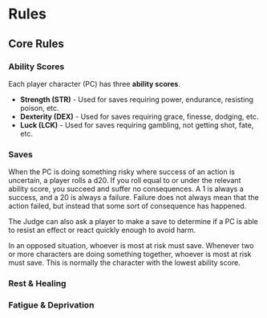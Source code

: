 # Rules
## Core Rules
### Ability Scores
Each player character (PC) has three **ability scores**.
- **Strength (STR)** - Used for saves requiring power, endurance, resisting poison, etc.
- **Dexterity (DEX)** - Used for saves requiring grace, finesse, dodging, etc.
- **Luck (LCK)** - Used for saves requiring gambling, not getting shot, fate, etc.

### Saves
When the PC is doing something risky where success of an action is uncertain, a player rolls a d20. If you roll equal to or under the relevant ability score, you succeed and suffer no consequences. A 1 is always a success, and a 20 is always a failure. Failure does not always mean that the action failed, but instead that some sort of consequence has happened.

The Judge can also ask a player to make a save to determine if a PC is able to resist an effect or react quickly enough to avoid harm.

In an opposed situation, whoever is most at risk must save. Whenever two or more characters are doing something together, whoever is most at risk must save. This is normally the character with the lowest ability score.
### Rest & Healing

### Fatigue & Deprivation